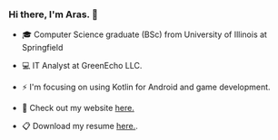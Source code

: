 ### Hi there, I'm Aras. 👋

- 🎓 Computer Science graduate (BSc) from University of Illinois at Springfield

- 💻 IT Analyst at GreenEcho LLC.

- ⚡ I'm focusing on using Kotlin for Android and game development.

- 💬 Check out my website [here.](https://arasvitkus.com/)

- 📋 Download my resume [here.](https://github.com/amvitkus/amvitkus/blob/master/AVResume.pdf).

<!--
**amvitkus/amvitkus** is a ✨ _special_ ✨ repository because its `README.md` (this file) appears on your GitHub profile.

Here are some ideas to get you started:

- 🔭 I’m currently working on ...
- 🌱 I’m currently learning ...
- 👯 I’m looking to collaborate on ...
- 🤔 I’m looking for help with ...
- 💬 Ask me about ...
- 📫 How to reach me: ...
- 😄 Pronouns: ...
- ⚡ Fun fact: ...
-->
